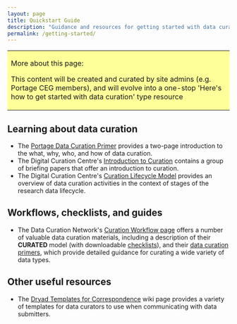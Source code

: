 ```yaml
---
layout: page
title: Quickstart Guide
description: "Guidance and resources for getting started with data curation."
permalink: /getting-started/
---
```


<table style="background-color: #ffff99;">
<tbody>
<tr>
<td>
<p><span>More about this page:</span></p>
<p>This content will be created and curated by site admins (e.g. Portage CEG members), and will evolve into a one-stop 'Here's how to get started with data curation' type resource</p>
</td>
</tr>
</tbody>
</table>


## Learning about data curation
* The [Portage Data Curation Primer](https://portagenetwork.ca/wp-content/uploads/2019/09/Curation_Primer_Aug2019_EN.pdf) provides a two-page introduction to the what, why, who, and how of data curation. 
* The Digital Curation Centre's [Introduction to Curation](https://www.dcc.ac.uk/guidance/briefing-papers/introduction-curation) contains a group of briefing papers that offer an introduction to curation.
* The Digital Curation Centre's [Curation Lifecycle Model](https://www.dcc.ac.uk/guidance/curation-lifecycle-model) provides an overview of data curation activities in the context of stages of the research data lifecycle.

## Workflows, checklists, and guides
* The Data Curation Network's [Curation Workflow page](https://datacurationnetwork.org/resources/) offers a number of valuable data curation materials, including a description of their **CURATED** model (with downloadable [checklists](https://docs.google.com/document/d/1RWt2obXOOeJRRFmVo9VAkl4h41cL33Zm5YYny3hbPZ8/edit)), and their [data curation primers](https://github.com/DataCurationNetwork/data-primers), which provide detailed guidance for curating a wide variety of data types. 

## Other useful resources
* The [Dryad Templates for Correspondence](http://wiki.datadryad.org/Templates_for_Correspondence) wiki page provides a variety of templates for data curators to use when communicating with data submitters.
